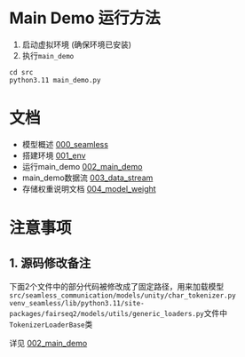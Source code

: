 # Main Demo 运行方法
1. 启动虚拟环境 (确保环境已安装)
2. 执行`main_demo`
``` shell
cd src
python3.11 main_demo.py
```

# 文档
- 模型概述 [000_seamless](./docs/adapt/000_seamless.md)
- 搭建环境 [001_env](./docs/adapt/001_env.md)
- 运行main_demo [002_main_demo](./docs/adapt/002_main_demo.md)
- main_demo数据流 [003_data_stream](./docs/adapt/003_data_stream.md)
- 存储权重说明文档 [004_model_weight](./docs/adapt/004_save_model_weight.md)

# 注意事项
## 1. 源码修改备注
下面2个文件中的部分代码被修改成了固定路径，用来加载模型
`src/seamless_communication/models/unity/char_tokenizer.py`
`venv_seamless/lib/python3.11/site-packages/fairseq2/models/utils/generic_loaders.py`文件中`TokenizerLoaderBase`类

详见 [002_main_demo](./docs/adapt/002_main_demo.md)

